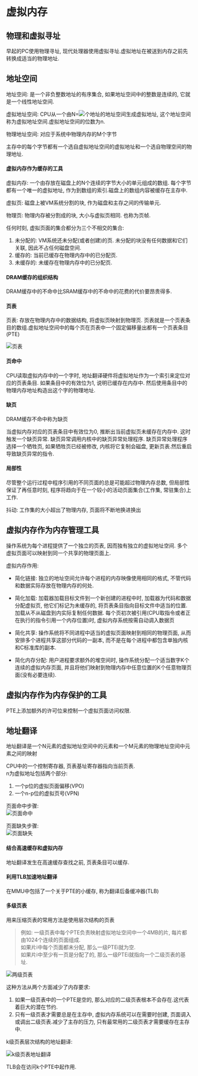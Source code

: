 # 虚拟内存

## 物理和虚拟寻址
早起的PC使用物理寻址, 现代处理器使用虚拟寻址.虚拟地址在被送到内存之前先转换成适当的物理地址.  


## 地址空间
地址空间: 是一个非负整数地址的有序集合, 如果地址空间中的整数是连续的, 它就是一个线性地址空间.   

虚拟地址空间: CPU从一个由N=![](http://chart.googleapis.com/chart?cht=tx&chl=2^{n})个地址的地址空间生成虚拟地址, 这个地址空间称为虚拟地址空间.虚拟地址空间的位数为n.   

物理地址空间: 对应于系统中物理内存的M个字节   

主存中的每个字节都有一个选自虚拟地址空间的虚拟地址和一个选自物理空间的物理地址.   

#### 虚拟内存作为缓存的工具
虚拟内存: 一个由存放在磁盘上的N个连续的字节大小的单元组成的数组. 每个字节都有一个唯一的虚拟地址, 作为到数组的索引.磁盘上的数组内容被缓存在主存中.  

虚拟页: 磁盘上被VM系统分割的块, 作为磁盘和主存之间的传输单元.   

物理页: 物理内存被分割成的块, 大小与虚拟页相同. 也称为页帧. 

任何时刻, 虚拟页面的集合都分为三个不相交的集合: 
1. 未分配的: VM系统还未分配(或者创建)的页. 未分配的块没有任何数据和它们关联, 因此不占任何磁盘空间.
2. 缓存的: 当前已缓存在物理内存中的已分配页.
3. 未缓存的: 未缓存在物理内存中的已分配页.

#### DRAM缓存的组织结构
DRAM缓存中的不命中比SRAM缓存中的不命中的花费的代价要昂贵得多.  

#### 页表
页表: 存放在物理内存中的数据结构, 将虚拟页映射到物理页. 页表就是一个页表条目的数组.虚拟地址空间中的每个页在页表中一个固定偏移量出都有一个页表条目(PTE)   

![页表](./0.jpg)   

#### 页命中
CPU读取虚拟内存中的一个字时, 地址翻译硬件将虚拟地址作为一个索引来定位对应的页表条目. 如果条目中的有效位为1, 说明已缓存在内存中. 然后使用条目中的物理内存地址构造出这个字的物理地址.

#### 缺页
DRAM缓存不命中称为缺页   

当虚拟内存对应的页表条目中有效位为0, 推断出当前虚拟页未缓存在内存中. 这时触发一个缺页异常. 缺页异常调用内核中的缺页异常处理程序. 缺页异常处理程序选择一个牺牲页, 如果牺牲页已经被修改, 内核将它复制会磁盘, 更新页表.然后重启导致缺页异常的指令.


#### 局部性
尽管整个运行过程中程序引用的不同页面的总是可能超过物理内存总数, 但局部性保证了再任意时刻, 程序将趋向于在一个较小的活动页面集合(工作集, 常驻集合)上工作.   

抖动: 工作集的大小超出了物理内存, 页面将不断地换进换出

## 虚拟内存作为内存管理工具
操作系统为每个进程提供了一个独立的页表, 因而独有独立的虚拟地址空间. 多个虚拟页面可以映射到同一个共享的物理页面上.   

虚拟内存作用:
- 简化链接: 独立的地址空间允许每个进程的内存映像使用相同的格式, 不管代码和数据实际存放在物理内存的何处.

- 简化加载: 加载器加载目标文件到一个新创建的进程中时, 加载器为代码和数据分配虚拟页, 他它们标记为未缓存的, 将页表条目指向目标文件中适当的位置. 加载从不从磁盘到内实际复制任何数据. 每个页初次被引用(CPU取指令或者正在执行的指令引用一个内存位置)时, 虚拟内存系统按需自动调入数据页
- 简化共享: 操作系统将不同进程中适当的虚拟页面映射到相同的物理页面, 从而安排多个进程共享这部分代码的一副本, 而不是在每个进程中都包含单独内核和C标准库的副本.
- 简化内存分配: 用户进程要求额外的堆空间时, 操作系统分配一个适当数字K个连续的虚拟内存页面, 并且将他们映射到物理内存中任意位置的K个任意物理页面(没有必要连续).

## 虚拟内存作为内存保护的工具
PTE上添加额外的许可位来控制一个虚拟页面访问权限.

## 地址翻译
地址翻译是一个N元素的虚拟地址空间中的元素和一个M元素的物理地址空间中元素之间的映射   

CPU中的一个控制寄存器, 页表基址寄存器指向当前页表.   
n为虚拟地址包括两个部分:
1. 一个p位的虚拟页面偏移(VPO)
2. 一个n-p位的虚拟页号(VPN)

页面命中步骤:  
![页面命中](./1.jpg)  

页面缺失步骤:  
![页面缺失](./2.jpg)  

#### 结合高速缓存和虚拟内存
地址翻译发生在高速缓存查找之前, 页表条目可以缓存.  

#### 利用TLB加速地址翻译
在MMU中包括了一个关于PTE的小缓存, 称为翻译后备缓冲器(TLB)

#### 多级页表
用来压缩页表的常用方法是使用层次结构的页表   

>例如: 一级页表中每个PTE负责映射虚拟地址空间中一个4MB的片, 每片都由1024个连续的页面组成.   
如果片i中每个页面都未分配, 那么一级PTEi就为空.   
如果片i中至少有一页是分配了的, 那么一级PTEi就指向一个二级页表的基址.  

![两级页表](./3.jpg)   

这种方法从两个方面减少了内存要求: 
1. 如果一级页表中的一个PTE是空的, 那么对应的二级页表根本不会存在.这代表着巨大的潜在节约.
2. 只有一级页表才需要总是在主存中, 虚拟内存系统可以在需要时创建, 页面调入或调出二级页表.减少了主存的压力, 只有最常用的二级页表才需要缓存在主存中.

k级页表层次结构的地址翻译:  

![k级页表地址翻译](./4.jpg)  

TLB会在访问k个PTE中起作用.  

